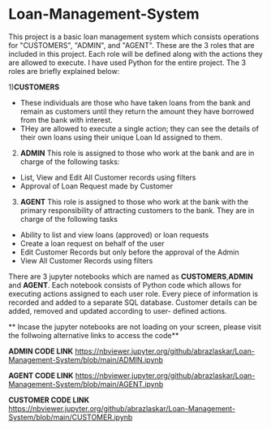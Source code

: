 # Loan-Management-System

This project is a basic loan management system which consists operations for "CUSTOMERS", "ADMIN", and "AGENT". These are the 3 roles that are included in this project. Each role will be defined along with the actions they are allowed to execute. I have used Python for the entire project. The 3 roles are briefly explained below:

1)**CUSTOMERS**
- These individuals are those who have taken loans from the bank and remain as customers until they return the amount they have borrowed from the bank with interest.
- THey are allowed to execute a single action; they can see the details of their own loans using their unique Loan Id assigned to them.

2) **ADMIN**
 This role is assigned to those who work at the bank and are in charge of the following tasks:
- List, View and Edit All Customer records using filters
- Approval of Loan Request made by Customer

3) **AGENT**
This role is assigned to those who work at the bank with the primary responsibility of attracting customers to the bank. They are in charge of the following tasks
-  Ability to list and view loans (approved) or loan requests 
-  Create a loan request on behalf of the user
-  Edit Customer Records but only before the approval of the Admin
-  View All Customer Records using filters

There are 3 jupyter notebooks which are named as **CUSTOMERS**,**ADMIN** and **AGENT**. Each notebook consists of Python code which allows for executing actions assigned to each user role. Every piece of information is recorded and added to a separate SQL database. Customer details can be added, removed and updated according to user- defined actions.


** Incase the jupyter notebooks are not loading on your screen, please visit the follwoing alternative links to access the code**

**ADMIN CODE LINK**  https://nbviewer.jupyter.org/github/abrazlaskar/Loan-Management-System/blob/main/ADMIN.ipynb

**AGENT CODE LINK**    https://nbviewer.jupyter.org/github/abrazlaskar/Loan-Management-System/blob/main/AGENT.ipynb

**CUSTOMER CODE LINK**  https://nbviewer.jupyter.org/github/abrazlaskar/Loan-Management-System/blob/main/CUSTOMER.ipynb
